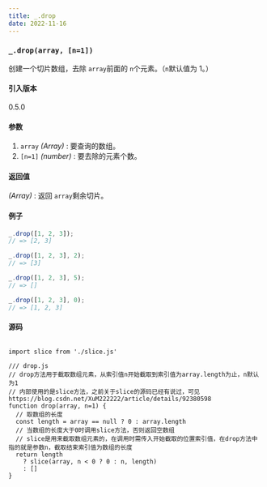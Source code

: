 ```yaml
---
title: _.drop
date: 2022-11-16
---
```


### `_.drop(array, [n=1])`

创建一个切片数组，去除 `array`前面的 `n`个元素。（`n`默认值为 1。）

#### 引入版本

0.5.0

#### 参数

1. `array` _(Array)_ : 要查询的数组。
2. `[n=1]` _(number)_ : 要去除的元素个数。

#### 返回值

_(Array)_ : 返回 `array`剩余切片。

#### 例子

```js
_.drop([1, 2, 3]);
// => [2, 3]

_.drop([1, 2, 3], 2);
// => [3]

_.drop([1, 2, 3], 5);
// => []

_.drop([1, 2, 3], 0);
// => [1, 2, 3]
```

#### 源码

```

import slice from './slice.js'

/// drop.js
// drop方法用于截取数组元素，从索引值n开始截取到索引值为array.length为止，n默认为1
// 内部使用的是slice方法，之前关于slice的源码已经有说过，可见https://blog.csdn.net/XuM222222/article/details/92380598
function drop(array, n=1) {
  // 取数组的长度
  const length = array == null ? 0 : array.length
  // 当数组的长度大于0时调用slice方法，否则返回空数组
  // slice是用来截取数组元素的，在调用时需传入开始截取的位置索引值，在drop方法中指的就是参数n，截取结束索引值为数组的长度
  return length
    ? slice(array, n < 0 ? 0 : n, length)
    : []
}
```
